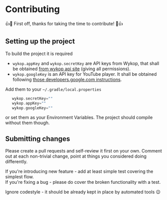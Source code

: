 # Contributing

👍🎉 First off, thanks for taking the time to contribute! 🎉👍

## Setting up the project
To build the project it is required
- `wykop.appKey` and `wykop.secretKey` are API keys from Wykop, that shall be obtained [from wykop api site][wykop-api] (giving all permissions).
- `wykop.googleKey` is an API key for YouTube player. It shall be obtained following [those developers.google.com instructions][youtube-api].

Add them to your `~/.gradle/local.properties`
```groovy
   wykop.secretKey=""
   wykop.appKey=""
   wykop.googleKey=""
```
or set them as your Environment Variables. The project should compile without them though. 

## Submitting changes
Please create a pull requests and self-review it first on your own.
Comment out at each non-trivial change, point at things you considered doing differently.  

If you're introducing new feature - add at least simple test covering the simplest flow.  
If you're fixing a bug - please do cover the broken functionality with a test.

Ignore codestyle - it should be already kept in place by automated tools 😉

[wykop-api]: https://www.wykop.pl/dla-programistow/nowa-aplikacja/
[youtube-api]: https://developers.google.com/youtube/android/player/register

